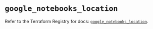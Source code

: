 # `google_notebooks_location`

Refer to the Terraform Registry for docs: [`google_notebooks_location`](https://registry.terraform.io/providers/hashicorp/google-beta/6.39.0/docs/resources/google_notebooks_location).
